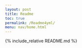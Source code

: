 ```yaml
---
layout: post
title: Readme
toc: true
permalink: /Readme4yml/
menu: nav/home.html
---
```


{% include_relative README.md %}

